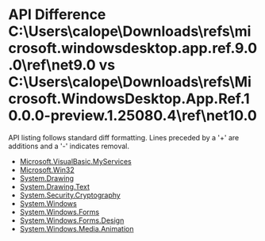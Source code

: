 # API Difference C:\Users\calope\Downloads\refs\microsoft.windowsdesktop.app.ref.9.0.0\ref\net9.0 vs C:\Users\calope\Downloads\refs\Microsoft.WindowsDesktop.App.Ref.10.0.0-preview.1.25080.4\ref\net10.0

API listing follows standard diff formatting.
Lines preceded by a '+' are additions and a '-' indicates removal.

* [Microsoft.VisualBasic.MyServices](10.0-preview1_Microsoft.VisualBasic.MyServices.md)
* [Microsoft.Win32](10.0-preview1_Microsoft.Win32.md)
* [System.Drawing](10.0-preview1_System.Drawing.md)
* [System.Drawing.Text](10.0-preview1_System.Drawing.Text.md)
* [System.Security.Cryptography](10.0-preview1_System.Security.Cryptography.md)
* [System.Windows](10.0-preview1_System.Windows.md)
* [System.Windows.Forms](10.0-preview1_System.Windows.Forms.md)
* [System.Windows.Forms.Design](10.0-preview1_System.Windows.Forms.Design.md)
* [System.Windows.Media.Animation](10.0-preview1_System.Windows.Media.Animation.md)

